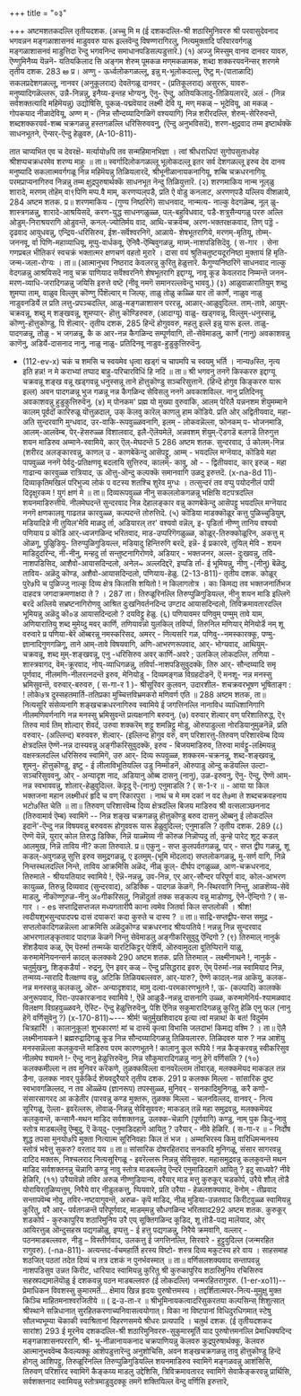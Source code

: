 +++
title = "०३"

+++
अष्टमशतकदल्लि तृतीयदशक. 
(अच्चु मि म 
(ई दशकदल्लि-श्री शठारिमुनिवररु श्री परवासुदेवनाद भगवन्नन मङ्गळाशासनवं माडुववरु यारू इल्लवॆन्दु विषण्णरागिरलु, नित्यमुक्तादि परिवारवर्गगळु मङ्गळाशासनवं माडुत्तिदा रॆन्दु भगवनिन्द समाधानपडिसल्पडुत्तारॆ.) 
(१) अज्जु मिस्सुम् वानव‌ दानवर यावरु, 
ऎण्णुमिनैय्य यॆन्ननॆ- यतियकिलाद सि अङ्गम शेरुम् पूमकळ मण्‌मकळामक, शब्दा शक्करयवनॆन्सर् शरणमे 
तृतीय दशक. 
283 
అ 
प्र। अण्णु - ऊर्ध्वलोकगळल्लू, इन्नु म्-भूलोकदल्लू, ऎष्टु म्-(पाताळादि) सकलप्रदेशगळल्लू, नानवर (अनुकूलराद) देवतॆगळू दानवर् - (प्रतिकूलराद) असुररू, यावरु- मनुष्यादिगळॆल्लरू, उन्नै-निन्नन्नु, इनैय्य-इन्तह भोग्यनु, ऎनु- ऎन्दु, अतियकिलादु-तिळियलारदॆ, अलं - (निन्न सर्वशक्तत्यादि महिमॆयन्नु) उद्योषिसि, पूकळ्-पद्मवॆयाद लक्ष्मी देवि यू, मण्‌ मकळ् – भूदेवियू, आ मकळ् - गोपकयाद नीळादेवियू, अण्ण म् - (निन्न सौन्दय्यादिगळिगॆ वश्ययागि) निन्न शरीरदल्लि, शेरुम्-सेरिरुवन्तॆ, शब्दशक्करयर्व-शब्ब चक्रगळन्नु हस्तगळल्लि धरिसिरुववनु, (ऎन्दु अनुभविसदॆ), शरण-क्षुद्रवाद तम्म इष्टार्थक्कॆ साधनभूतने, ऎन्सर्-ऎन्दु हेळुवरु, 
(A-10-811)- 

तात चाप्यभित एव च देवरक्षॆ- मर्त्यायो७पि तव सन्महिमानभिज्ञा । त्वां श्रीधराधिप! सुगोपसुताधवेह श्रीशप्पचक्रधरमेव शरण्य माहुः ॥ 
ता॥ स्वर्गादिलोकगळल्लू भूलोकदल्लू इतर सर्व देशगळल्लू इरुव देव दानव मनुष्यादि सकलात्मवर्गगळू निन्न महिमॆयन्नु तिळियलारदॆ, श्रीभूनीळानायकनागियू, शब्बि चक्रधरनागियू परमप्राप्यनागिरुव निन्नन्नु तम्म क्षुद्रपुरुषार्थक्कॆ साधनभूत नॆन्दु तिळियुत्तारॆ. 
(२) शरणमाकिय नान्म नूल्‌ळु शारादे, 
मरणम् तोहॆम् वा९पिणि मप्प.वै 
माम्, 
करणप्पल्‌पडै, प्रति ऐ वोडु कनलाट, अरणण्‌पडै यल्लिय वीशळाये, 
284 
अष्टम शतक. 
प्र॥ शरणमाकिय - (गुण्य निष्ठरिगॆ) साधनवाद, नान्मत्य- नाल्कु वेदगळॆम्ब, नूल् ळु-शास्त्रगळन्नु, शारादे-आश्रयिसदॆ, करण-युद्ध साधनगळुळ्ळ, पल्-बहुविधवाद, पडै-शत्रुसैन्यगळु पररु अल्लि ओडुम्-निराश्रयरागि ओडुवन्तॆ, कनल्-ज्योतिर्मय वाद, आथि-चक्रवॆम्ब, अरण-भक्तरक्षकवाद, तिण् पड्डॆ - दृढवाद आयुधवन्नु, एन्द्रिय-धरिसिरुव, ईश-सर्वॆश्वरनिगॆ, आळाये- शेषभूतरागिये, मरणम्-मृतियू, तोम्म्-जननवू, र्वा पिणि-महाव्याधियू, मूप्पु-वार्धकवू, ऎनिवै-ऎम्बिवुगळन्नु, माय्म्-नाशपडिसिदॆवु. 
( स-गार । 
सेना गणप्रबल भीतिकरं स्वचक्रं 
भक्तात्मर क्षणचणं वहतो मुरारे । दासा वयं श्रुतिचतुष्टयदूरनिष्ठा मुक्तायं हि मृति-जन्म-जला-रोग्यः । 
ता॥ (आत्मानुभव निष्ठराद केवलरन्नु कुरितु हेळुत्तारॆ. कैगुण्यनिष्ठरिगॆ साधनवाद नाल्कु वेदगळन्नु आश्रयिसदॆ नावु चक्र पाणियाद सर्वॆश्वरनिगे शेषभूतरागि इद्दाग्यू, नावू कूड केवलराद निम्मन्तॆ जनन-मरण-व्याधि-जरादिगळन्नु जयिसि इरुत्ते वष्टॆ (नीवू नमगॆ समानरल्लवॆन्दु भाववु.) 
(३) आळुवाळारातियुम् शब्दु शुमप्पा‌ ताम्, वाळुव विल्लुम् कॊण्णु र्पिशॆल्वार् म जिल्फ्, ताळु तोळु कळ्ळि यार तॊ कार्णे, नाळुव नाळु नाडुवनडिर्ये ल 
प्रति लत्तु-प्रपञ्चदल्लि, आळु-मङ्गळाशासन पररन्नू, आळार्-आळुवुदिल्ल. ताम्-तावे, आयुम्-चक्रवन्नू, शब्दु म् शङ्खवन्नू, शुमप्पार्- हॊत्तु कॊण्डिरुवरु, (आदाग्यू) वाळु- खड्गवन्नू, विल्लुम्-धनुस्सन्नू, कॊण्णु-हॊत्तुकॊण्डु, पि शॆल्वार्- 
तृतीय दशक, 
285 
हिन्दॆ होगुववरु, महलु इल्लॆ इन्नु यारू इल्ल. ताळु- पादगळन्नू, तोळु - भ जगळन्नू, कै क आर-नन्न कैगळिन्द सम्पूर्णवागि, तॊ-सेवॆमाडलु, कार्णे (नानु) अवकाशवन्नु काणॆनु, अडिर्ये-दासनाद नानु, नाळु नाळु- प्रतिदिनवू नाडुव-हुडुकुत्तिरुवॆनु. 
- (112-ev-x) 
चकं च शमसि च स्वयमेव धृत्वा खड्गं च चापमपि च स्वयमु भर्ति । नान्य७स्ति, नृत्य इति हन्न! न मे कराभ्यां तप्पाद बाहु-परिचारविधिं हि नदि ॥ 
ता॥ श्री भगवनु तनगॆ किस्कररु इद्दाग्यू चक्रवन्नू शङ्ख वन्नू खड्गवन्नू धनुस्सन्नू ताने हॊत्तुकॊण्डु सञ्चरिसुत्तानॆ. (हिन्दॆ होगुव किङ्कररु यारू इल्ल) अवन पादगळन्नू भुज गळन्नू नन्न कैगळिन्द सेविसलु ननगॆ अवकाशविल्ल. नानु प्रतिदिनवू अवकाशवन्नु हुडुकुत्तिरुवॆनु. 
(४) म्‌ पोनकम' प्रह्म यो‌ 
मुख्या वुरुवाकि, 
आलम् पेरिलै यन्ननशम शॆयुमम्माने 
कालम् पूर्वदॊं कारिरुळू 
यॊत्तुळदाल्, उक् 
कॆलवु कारॆल् काणलु हाम 
कॊडिये. 
प्रति ओर् अद्वितीयवाद, महा-अति सुन्दरवागि मुग्धवाद, उर-वाकि-रूपवुळ्ळवनागि, इलम् - लोकवन्नॆल्ला, फोनकम् प- भोजनमाडि, आलम्-आलवॆम्ब, पेर्-हॆसरुळ्ळ विशालवाद, इलै-ऎलॆयमेलॆ, अन्नवशम् शॆयुम्-ऎडगडॆ बलगडॆ तिरुगुत्त शयन माडिरुव अम्माने-स्वामिये, कार् ऎल्-मेघदन्तॆ 
5 
286 
अष्टम शतक. 
सुन्दरवाद, र्उ कोलम्-निन्न (शरीरद अलङ्कारवन्नु, काणल् उ - काणबेकॆन्दु आसॆपट्टु, आम्म् - भयदल्लि मग्नॆयाद, कॊडिये महा पापवुळ्ळ ननगॆ पेर्वदु-प्रतिक्षणवू बदलायि सुत्तिरुव, कालम्- कावु, ओ‌ - - द्वितीयवाद, कार् इरुळ् - महा गाढान्य कारवुळ्ळ रात्रियाद, ऊ ऒत्तु-ऒन्दु कल्पक्कॆ समानवागि उळदु इरुत्तदॆ. 
(x-na-8d 11)- 
दिव्याकृतिमखिलं परिभुज्य लोकं प वटस्य शतश्चि शुरेव मुग्धः । तत्सुन्दरं तव वप्पु पयोदनीलं 
पापी दिदृक्षुरकम ! युगं क्षणं मे ॥ 
ता॥ दिव्यरूपवुळ्ळ नीनु सकललोकगळन्नू भक्षिसि वटपत्रदल्लि शयनमाडिरुत्तीयॆ. नीलमेघदन्तॆ सुन्दरवाद निन्न देहालङ्कार वन्नु काणबेकॆन्दु आसॆपट्टु भयदल्लि मग्नॆयाद ननगॆ क्षणकालवू गाढतन्न कारवुळ्ळ, कल्पदन्तॆ तोरुत्तिदॆ. 
(५) कॊडिया‌ माडक्कॊळूर कत्तु 
पुळिच्चुडियुम्, 
मडियादिन्ने नी तुयिल'मेवि माळदु र्ता, अडियारल् तर' वश्यवो वन्नॆल्, इ- पृडिर्ता नीण्णु तानिय वश्यवो पणियाय 
प्र कॊडि आर्-ध्वजगळिन्द भरितवाद, माड-उप्परिगॆगळुळ्ळ, कोळूर्-तिरुक्कोळूरिन, अकत्तु म् ऒळगू, पुळिुडियु- तिरुप्पुळिगुडियल्ल, मडियादु हिन्तिरुगि बरदॆ, इन्नॆ- ई प्रकारवे, तुयिल्‌ मेवि - शयन माडिदुदरिन्द, नी-नीनु, मन्हदु र्ता सन्तुष्टनागिरोणवे, अडियार् - भक्तजनर, अल्ल- दुःखवन्नु, तवि‌-नाशपडिसिद, आशैवो-आयासदिन्दलो, अनेल~ अल्लदिद्दरॆ, इप्पडि र्ता- ई भूमियन्नु, नीणु -(नीनु) बॆळॆदु, ताविय- अळॆदु कॊण्ड, अशैवो-आयासदिन्दलो, पणियाय-हेळु. 
(2-13-811)- 
तृतीय दशक. 
कोळूर्‌ पुरे७पि च पुळिज्जु नाल्कू दिव्य क्षेत्र किलासि शयितो ! न किलागतोत्र । काः किमद्य तव भक्तजनार्तिभज दाहदत्र जगदाक्रमणाक्षदा ते ? । 
287 
ता। तिरुळूरिनल्लि तिरुप्पुळिगुडियल्ल, नीनु शयन माडि इल्लिगॆ बरदॆ अल्लिये सभ्रष्टनागिरोणवु आश्रित दुःखनिवर्तनदिन्द उण्टाद आयासदिन्दलो, तिविक्रमावतारदल्लि भूमियन्नु अळॆदु कॊ०ड आयासदिन्दलो ? दयविट्टु हेळु. 
(६) पणियावमर‌ पणिवुम् पण्मुम् 
तावे याम, 
अणियारातियु शब्द मुमेय्दु मवर् कार्णि, तणियावन्नो युलकिल् तवि‌र्प्पा, तिरुनिल मणियार् मेनियोर्डॆ नम् शू वरुवारे 
प्र पणिया-बेरॆ ऒब्बरन्नू नमस्करिसद, अमरर् - नित्यसरि गळ, पणिवु--नमस्कारक्कू, पण्मु-ज्ञानादिगुणगळिगू, ताने आम्-तावे विषयवागि, अणि-आभरणरूपवाद, आर्- भोग्यवाद, आथियुम्- चक्रवन्नू, शब्द मुम्-शङ्खवन्नू, एनु -धरिसिरुव अवर् कार्णि-अवरे ; उलकिल् लोकदल्लि, तणिया - शास्त्रवागद, वॆम्-क्रूरवाद, नोय्-व्याधिगळन्नु, तवि‌र्पा-नाशपडिसुवुदक्कॆ, तिरु आर्- सौन्दय्यादि समृ पूर्णवाद, नीलमणि-नीलरत्नदन्तॆ इरुव, मेनियोडु - दिव्यमङ्गळ विग्रहदॊडनॆ, ऎ मनशू- नन्न मनस्सु भ्रमिसुवन्तॆ, वरुवार्-बरुवरु, 
( स-गा-र 1 )- 
श्रीसूरिवर कुलवन, उदारशील- 
शचक्रवरभूषण भूषिताङ्ग : ! लोके७त्र दुस्सहतमार्ति-ततिप्रका मुच्चित्तविभ्रमकरो मणिवर्ण एति ॥ 
288 
अष्टम शतक, 
ता॥ नित्यसूरि संसेव्यनागि शङ्खचक्रधरनागिरुव स्वामिये ई जगत्तिनल्लि नानाविध व्याधिशानिगागि नीलमणिवर्णनागि नन्न मनस्सु भ्रमिसुवन्तॆ प्रत्यक्षनागि बरुवनु. 
(७) वरुवार् शॆल्वार् वण्‌ परिशातिरुद्ध, ऎ९ 
तिरुव मार्व तिम् शोल्दार् शॆ‌वर्द, उरुवा‌ शक्करॆम् शट्टु शमन्निट्टु मोडु, 
ऒरुपाडुल्ला नोरडियानुमुळनॆन्नॆ, 
प्रति वरुवार्- (अल्लिन्द) बरुववरु, शॆल्वार्- (इल्लिन्द होगुव वरु, वण् परिशारत्तु-तिरुवण् परिशारवॆम्ब दिव्य क्षेत्रदल्लि ऎण्णॆ-नन्न दास्यवन्नु अङ्गीकरिसुवुदक्कॆ, इरुव - बिजयमाडिरुव, तिरुवा मार्वट्टु-लक्ष्मियन्नु वक्षस्त्रलदल्लि धरिसिरुव स्वामिगॆ, उरु आर्- दिव्य रूपवुळ्ळ, शक्करम-चक्रनन्नू, शब्द-शङ्खवन्नू, शुमनु- हॊत्तुकॊण्डु, इष्टु - ई लीलाविभूतियल्लि उडु निम्मॊडनॆ, ऒरुपाडु ऒन्दु कडॆयल्लि उल्टा-सञ्चरिसुववनु, ओर् - अन्यादृश नाद, अडियानु ऒब्ब दासनु (नानु), उळ-इरुवनु, ऎनु- ऎन्दु, ऎण्णॆ आम्-नन्न स्वभाववन्नु, शोलार्-हेळुवुदिल्ल. कॆट्टदु ऎ-(नानु) एनुमाडलि ? 
( स-1-र ॥ - 
आया या किल भक्तजना महान लक्ष्मीधरं हृदि च वण् रिकारपुरा । नाथं च मे मम दकां न वद ते७मा 
ते शब्दचक्रवहनाय भटो७स्ति चेति ॥ 
ता॥ तिरुवण् परिशारवॆम्ब दिव्य क्षेत्रदल्लि बिजय माडिरुव श्री वत्सलाञ्छननाद (तिरुवामार्व ऎम्ब) स्वामिगॆ -- निन्न शङ्ख चक्रगळन्नु हॊत्तुकॊण्डु बरुव दासनु ऒब्बनु ई लोकदल्लि इदानॆ'-ऎन्दु नन्न विषयवन्नु बरुववरू होगुववरू यारू हेळुवुदिल्ल; एनुमाडलि ? 
तृतीय दशक. 
289 
(८) ऎण्णॆ यॆन्नॆ, युरार् कोल तिरुद्ध 
डिक्कि, निन्नॆ याळ्मॆय्य नी कॊरुळ निन्नॊप्पदु र्ता, कुन्हे पारेट् शूट् कडल् आलमुख, निन्नॆ ताविय नी? कला तिरुवाले. 
प्र॥ एकुनु - सप्त कुलपर्वतगळन्नू, पार् - सप्त द्वीप गळन्नू, शू कडल्-अवुगळन्नु सुत्ति इरुव समुद्रगळन्नू, ए इलमुम्-(भूमि मॊदलाद) सप्तलोकगळन्नू, मु-सर्ण वागि, निन्ने निन्तस्थलदल्लि निन्ते, ताविय आक्रमिसि अळॆद, नीळ् कूल्- दीर्घप दगळुळ्ळ, आण-चक्रधरनाद, तिरुमाले - श्रीयःपतियाद स्वामिये !, ऎन्नॆ-नन्नन्नु, उव-निन्न, एर् आर्-सौन्दर परिपूर्ण वाद, कोल-आभरण कायुळ्ळ, तिरुन्नु दिव्यवाद (सुन्दरवाद), अडिक्कि - पादगळ कॆळगॆ, नि-स्थिरवागि निन्तु, आळशॆय्य-सेवॆ माडलु, नीकॊण्णूरुळ-नीनु अ०गीकरिसलु, निन्नॊदुर्ता तक्क सङ्कल्प वन्नु माडोणवु, ऎने-ऎन्दिगो ? 
( स-गार । - 
es 
सप्ताद्रिसप्तजल मध्यगतारीपै 
काना त्वमेव जितर्वा किल सप्तलोकी । श्रीश! त्वदीयशुभसुन्दपादपद्म 
दासं दयाकर! कदा कुरुते च दास्य ? ॥ 
ता॥ साद्रि-सप्तद्वीप-सप्त समुद्र - सप्तलोकादिगळन्नॆल्ला आक्रमिसि अळॆदुकॊण्ड चक्रधरनाद श्रीयःपतिये ! नन्नन्नु निन्न सुन्दरवाद आभरणालङ्कृतवाद पादगळ कॆळगॆ निन्तु सेवॆमाडलु अङ्गीकरिसुवुदु ऎन्दिगो ? 
(९) तिरुमाल् नानुर्क शॆंशडैयाव‌ कळ्, ऎम् 
पॆरुर्मा तन्मय्कॆ यारटिकिट्टर् पेशिर्यॆ, ऒरुवामुदला वूतिप्पिरानॆ याळु, 
करुमामेनियनन्सर्न कादल् कलक्कवे 
290 
अष्टम शतक. 
प्रति तिरुमाल् - लक्ष्मीनाथने !, नानुर्क - चतुर्मुखनु, शिङ्कडैर्या - रुद्रनु, ऎन इवर्‌ कळ् – ऎन्दु प्रसिद्धराद इवरु, ऎम् पॆरुर्मा-नन्न स्वामियाद निन्न, तन्मय्य-न्सरादि वैलक्षण्य वन्नु, अटिकि तिळियबल्लवरु, आर्-यारु?, ऎण्णॆ कादल्-नन्न आकॆयु, कलक-नन्न मनस्सन्नु कलकलु, ऒरु- अन्यादृशवाद, मामु दल्वा-परमकारणभूतने !, ऊ- (कल्पादि) कालक्कॆ अनुरूपवाद, पिरा-उपकारकनाद स्वामिये !, ऎन्नॆ आळुडै-नन्नन्नु दासनागि उळ्ळ, करुमामेनिर्य-श्यामळवाद विलक्षण विग्रहवुळ्ळवने, ऎस्टि- ऎन्दु हेळुत्तिरुवॆनु, पेशि ऎनिन्न सकुमारादिगळन्नु कुरितु हेळि एनु फल (नानु हेगॆ वर्णिसुवॆनु ?) 
(x-170-811)~--- 
श्रीर्म! चतुर्मुखशिवादय इत्या त्वां मन्नाथ! के बत! विदुर्मम चित्रहार्रि! । कालानुकूल! शुभकारण! मां च दास्यॆ कृत्वा विभासि जलदाभ! किमद्य वश्मि ? । 
ता॥ ऎलै लक्ष्मीनायकने ! ब्रह्मरुद्रादिगळू कूड निन्न सौन्दय्यादिगळन्नु तिळियलाररु. तिळिदवरु यारु ? नन्न आशॆयु मनस्सन्नॆल्ला कलकुवन्तॆ माडिरुव परम कारणभूतने ! कालानु कूल रूपिये ! नन्न कैङ्करवन्नु स्वीकरिसुव नीलमेघ श्यामने !- ऎन्दु नानु हेळुत्तिरुवॆनु, निन्न सौकुमारादिगळन्नु नानु हेगॆ 
वर्णिसलि ? 
(१०) कलक्कमील्ला न तव मुनिवर करॆकणे‌, तुळक्कविल्ला वानवरॆल्लाम तॊवार्‌ळ्, मलक्कमॆयद माकडल तन्न डैना, उलक्क नावर् पुर्ककिर्द शॆयवदुरैयारे 
तृतीय दशक. 
291 
प्र कलक्क मिल्ला - सांसारिक दुष्ट स्वभावगळिल्लद, न तव ऒळ्ळॆय (ज्ञानरूप) तपस्सुळ्ळ, मुनिवर् - सनकादिमुनिगळु, करै कणो- संसारसागरद आ कडेतीर (पारवन्नु कण्ड मुक्तरू, तुळक्क मिल्ला - चलनविल्लद, वानवर् - नित्य सूरिगळू, ऎल्ला- इवरॆल्लरू, तॊवा‌ळ्-निन्नन्नु सेविसुववरु; माकडल् तन्नॆ महा समुद्रवन्नु, मलक्कमॆयद कलकुवन्तॆ, कन्सानै-मथन माडिद सर्वशक्तनन्नु, उलक्क-चॆन्नागि (पूर्णवागि) कण्डु, नाम् पुक किदु-नावु स्तोत्र माडबल्लॆवु ऎम्बुदु, ऎ कॆय्‌दु- एनुमाडिदहागॆ आयितु ? उरैयार् - नीवे हेळिरि. 
( स-गा-र ॥ - 
निर्दोष शुद्ध तपसा मुनयो७पि मुक्ता नित्यात्म सूरिनिवहाः किल तं भज । 
अम्माभिरस्य किमु वारिधिमन्मनस्य 
स्तोत्रं भवेत्तु सुकरु? वरताद यय ॥ 
ता॥ सांसारिक दोषरहितराद सनकादि मुनिगळू, संसार सागरवन्नु दाटिद मक्तरू, निश्चलराद नित्यसूरिगळू - इवरॆल्लरू निन्नन्नु सेविसुवरु. महासमुद्रवन्नु कलकुवन्तॆ मथन माडिद सर्वशक्तनन्नु चॆन्नागि कण्डु नावु स्तोत्र माडबल्लॆवु ऎन्दरॆ एनुमाडिदहागॆ आयितु ? इदु साध्यवे? नीवे हेळिरि, 
(११) उरैयावॆन्नो तविर अरुळ् नीण्णुडियान्य, 
वरैयार्‌ माड मत्तु कुरुकूर् चडकोर्प, उरैये शौल्‌ तॊडै योरायिरतुळिप्पत्तुम्, 
निरैये वार् नीडुलकत्तु, प्पियवारे, 
प्रति उरैया - हेळलशक्यवाद, वॆनोम् - तीव्रवाद सन्तापवॆम्ब नोवु, तविर-नष्टवागुवन्तॆ, अरुळ- कृपॆ माडिद, नीळ् मुडिया-उन्नतवाद किरीटवुळ्ळ स्वामियन्नु कुरितु, वरै आर्- पर्वतगळन्तॆ परिपूर्णवाद, माडम्‌मन्नु सौधगळिन्द भरितवाद292 
अष्टम शतक. 
कुरुकूर् शडकोर्प - कुरुकापुरिय शठारिमुनिय उरै एय् सूक्तिगळिन्द कूडिद, शू तॊडै-पद्य मालॆयाद, ओर् आयिरत्तुळ् ऒन्दुसहस्र पद्यगळॊळु, इप्पत्तु - ई हत्तु पद्यगळन्नु, निरैये क्रमवागि, वल्लार् - पठनमाडबल्लवरु, नीडु – विस्तीर्णवाद, उलकत्तु ई जगत्तिनल्लि, सिरवारे - हुट्टुवुदिल्ल (जन्मरहित रागुवरु). 
(-na-811)- 
अत्यन्तद-र्वचमहार्ति हरस्य विष्टो- 
शस्त्र दिव्य मकुटस्य हरे वाय । साहसमाह शठजित् पठतां तदेत 
दिव्यं च तत्र दशकं न पुनर्भवस्मात् ॥ 
ता॥ वर्णिसलशक्यवाद सन्तापवन्नु नाशपडिसुव उन्नत किरीट, धारियाद स्वामियन्नु कुरितु श्री कुरुकापुरिय शठारिमुनिय रचिसिरुव सहस्रपद्यमालॆयॊळु ई दशकवन्नु पठन माडबल्लवरु (ई लोकदल्लि) जन्मरहितरागुवरु. 
(1-er-xo11)-- 
प्रेमाधिकन विवशस्सु कुमारमर्तॆ... क्षेमाय खिन्न हृदयः पुरुषोत्तमस्य । तद्दर्शितात्मपर-नित्य-मुमुक्षु मुक्त किञ्चि माहितमनाश्वरजितीये ॥ 
( द्र-उ-ता-र ॥ 
श्रीभूमिनायकत्वादरिसुकरतया कल्पसिन्स्‌ शिशुत्सात् श्रीस्थाने सन्निधानात् सुरहितकरणाच्यनिवासत्वयोगात्। 
विका ना विष्टपानां विधिदुरधिगमात् स्टेषु सौलभ्यभूम्या चॆकाकी स्वाश्रितानां विहरणसमये श्रीधरः प्रत्यपादि । 
चतुर्थ दशक. 
(ई तृतीयदशकद सारांश) 
293 
ई मूरनॆय दशकदल्लि-श्री शठारिमुनिवररु-सुकुमारमूर्ति याद पुरुषोत्तमनल्लि प्रेमाधिक्यदिन्द मङ्गळाशासनपररागि, श्री- भू-नीळानायकनाद चक्रपाणियन्नु कॆलवरु कुद्रपुरुषार्थक्कू, कॆलवरु आत्मानुभववॆम्ब कैवल्यक्कू आशॆपडुत्तारॆन्दु अनुशोचिसि, अवन शङ्खचक्रगळन्नु तावु हॊत्तुकॊण्डु हिन्दॆ होगलु आशिपट्टु, तिरुळूरिनल्लि तिरुप्पुळिगुडियल्लि शयनमाडिरुव स्वामिगॆ मङ्गळवन्नु आशंसिसि, तिरुवण् परिशारद स्वामिगॆ कैङ्कय्य माडलु उद्देशिसि, त्रिविक्रमावतारद स्वामिगॆ सेवाकैङ्करवन्नु प्रार्थिसि, सर्वशक्तनाद स्वामियन्नु स्तोत्रमाडुवुदक्कू तमगॆ शक्तियिल्ल वॆन्दु वर्णिसि इरुत्तारॆ, 

